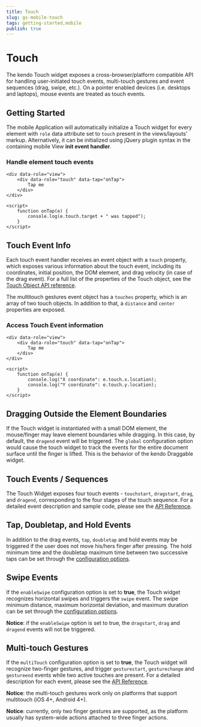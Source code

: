 ```yaml
---
title: Touch
slug: gs-mobile-touch
tags: getting-started,mobile
publish: true
---
```


# Touch

The kendo Touch widget exposes a cross-browser/platform compatible API for handling user-initiated touch events, multi-touch gestures and event sequences (drag, swipe, etc.).
On a pointer enabled devices (i.e. desktops and laptops), mouse events are treated as touch events.

## Getting Started

The mobile Application will automatically initialize a Touch widget for every element with `role` data attribute set to `touch` present in the views/layouts' markup.
Alternatively, it can be initialized using jQuery plugin syntax in the containing mobile View **init event handler**.

### Handle element touch events

    <div data-role="view">
        <div data-role="touch" data-tap="onTap">
            Tap me
        </div>
    </div>

    <script>
        function onTap(e) {
            console.log(e.touch.target + " was tapped");
        }
    </script>

## Touch Event Info

Each touch event handler receives an event object with a `touch` property, which exposes various information about the touch event, including its coordinates, initial position, the DOM element, and drag velocity (in case of the drag event).
For a full list of the properties of the Touch object, see the [Touch Object API reference](foo).

The multitouch gestures event object has a `touches` property, which is an array of two touch objects. In addition to that, a `distance` and `center` properties are exposed.

### Access Touch Event information

    <div data-role="view">
        <div data-role="touch" data-tap="onTap">
            Tap me
        </div>
    </div>

    <script>
        function onTap(e) {
            console.log("X coordinate": e.touch.x.location);
            console.log("Y coordinate": e.touch.y.location);
        }
    </script>

## Dragging Outside the Element Boundaries

If the Touch widget is instantiated with a small DOM element, the mouse/finger may leave element boundaries while dragging. In this case, by default, the `dragend` event will be triggered.
The `global` configuration option would cause the touch widget to track the events for the entire document surface until the finger is lifted. This is the behavior of the kendo Draggable widget.

## Touch Events / Sequences

The Touch Widget exposes four touch events - `touchstart`, `dragstart`, `drag`, and `dragend`, corresponding to the four stages of the touch sequence. For a detailed event description and sample code, please see the [API Reference](foo).

## Tap, Doubletap, and Hold Events

In addition to the drag events, `tap`, `doubletap` and hold events may be triggered if the user does not move his/hers finger after pressing.
The hold minimum time and the doubletap maximum time between two successive taps can be set through the [configuration options](options).

## Swipe Events

If the `enableSwipe` configuration option is set to **true**, the Touch widget recognizes horizontal swipes and triggers the `swipe` event.
The swipe minimum distance, maximum horizontal deviation, and maximum duration can be set through the [configuration options](options).

**Notice**: if the `enableSwipe` option is set to true, the `dragstart`, `drag` and `dragend` events will not be triggered.

## Multi-touch Gestures

If the `multiTouch` configuration option is set to **true**, the Touch widget will recognize two-finger gestures, and trigger `gesturestart`, `gesturechange` and `gestureend` events while two active touches are present.
For a detailed description for each event, please see the [API Reference](foo).

**Notice**: the multi-touch gestures work only on platforms that support multitouch (iOS 4+, Android 4+).

**Notice**: currently, only two finger gestures are supported, as the platform usually has system-wide actions attached to three finger actions.
